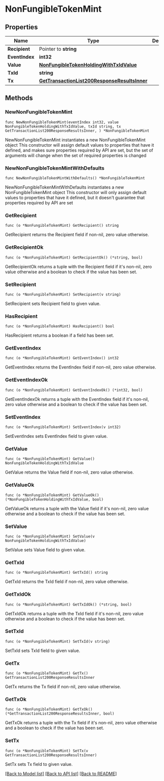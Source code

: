 # NonFungibleTokenMint

## Properties

Name | Type | Description | Notes
------------ | ------------- | ------------- | -------------
**Recipient** | Pointer to **string** |  | [optional] 
**EventIndex** | **int32** |  | 
**Value** | [**NonFungibleTokenHoldingWithTxIdValue**](NonFungibleTokenHoldingWithTxIdValue.md) |  | 
**TxId** | **string** |  | 
**Tx** | [**GetTransactionList200ResponseResultsInner**](GetTransactionList200ResponseResultsInner.md) |  | 

## Methods

### NewNonFungibleTokenMint

`func NewNonFungibleTokenMint(eventIndex int32, value NonFungibleTokenHoldingWithTxIdValue, txId string, tx GetTransactionList200ResponseResultsInner, ) *NonFungibleTokenMint`

NewNonFungibleTokenMint instantiates a new NonFungibleTokenMint object
This constructor will assign default values to properties that have it defined,
and makes sure properties required by API are set, but the set of arguments
will change when the set of required properties is changed

### NewNonFungibleTokenMintWithDefaults

`func NewNonFungibleTokenMintWithDefaults() *NonFungibleTokenMint`

NewNonFungibleTokenMintWithDefaults instantiates a new NonFungibleTokenMint object
This constructor will only assign default values to properties that have it defined,
but it doesn't guarantee that properties required by API are set

### GetRecipient

`func (o *NonFungibleTokenMint) GetRecipient() string`

GetRecipient returns the Recipient field if non-nil, zero value otherwise.

### GetRecipientOk

`func (o *NonFungibleTokenMint) GetRecipientOk() (*string, bool)`

GetRecipientOk returns a tuple with the Recipient field if it's non-nil, zero value otherwise
and a boolean to check if the value has been set.

### SetRecipient

`func (o *NonFungibleTokenMint) SetRecipient(v string)`

SetRecipient sets Recipient field to given value.

### HasRecipient

`func (o *NonFungibleTokenMint) HasRecipient() bool`

HasRecipient returns a boolean if a field has been set.

### GetEventIndex

`func (o *NonFungibleTokenMint) GetEventIndex() int32`

GetEventIndex returns the EventIndex field if non-nil, zero value otherwise.

### GetEventIndexOk

`func (o *NonFungibleTokenMint) GetEventIndexOk() (*int32, bool)`

GetEventIndexOk returns a tuple with the EventIndex field if it's non-nil, zero value otherwise
and a boolean to check if the value has been set.

### SetEventIndex

`func (o *NonFungibleTokenMint) SetEventIndex(v int32)`

SetEventIndex sets EventIndex field to given value.


### GetValue

`func (o *NonFungibleTokenMint) GetValue() NonFungibleTokenHoldingWithTxIdValue`

GetValue returns the Value field if non-nil, zero value otherwise.

### GetValueOk

`func (o *NonFungibleTokenMint) GetValueOk() (*NonFungibleTokenHoldingWithTxIdValue, bool)`

GetValueOk returns a tuple with the Value field if it's non-nil, zero value otherwise
and a boolean to check if the value has been set.

### SetValue

`func (o *NonFungibleTokenMint) SetValue(v NonFungibleTokenHoldingWithTxIdValue)`

SetValue sets Value field to given value.


### GetTxId

`func (o *NonFungibleTokenMint) GetTxId() string`

GetTxId returns the TxId field if non-nil, zero value otherwise.

### GetTxIdOk

`func (o *NonFungibleTokenMint) GetTxIdOk() (*string, bool)`

GetTxIdOk returns a tuple with the TxId field if it's non-nil, zero value otherwise
and a boolean to check if the value has been set.

### SetTxId

`func (o *NonFungibleTokenMint) SetTxId(v string)`

SetTxId sets TxId field to given value.


### GetTx

`func (o *NonFungibleTokenMint) GetTx() GetTransactionList200ResponseResultsInner`

GetTx returns the Tx field if non-nil, zero value otherwise.

### GetTxOk

`func (o *NonFungibleTokenMint) GetTxOk() (*GetTransactionList200ResponseResultsInner, bool)`

GetTxOk returns a tuple with the Tx field if it's non-nil, zero value otherwise
and a boolean to check if the value has been set.

### SetTx

`func (o *NonFungibleTokenMint) SetTx(v GetTransactionList200ResponseResultsInner)`

SetTx sets Tx field to given value.



[[Back to Model list]](../README.md#documentation-for-models) [[Back to API list]](../README.md#documentation-for-api-endpoints) [[Back to README]](../README.md)


